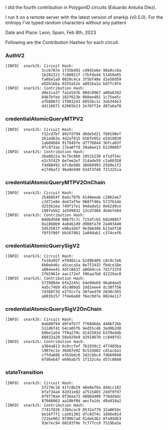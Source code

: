 I did the fourth contribution in PolygonID circuits (Eduardo Antuña Díez).

I run it on a remote server with the latest version of
snarkjs (v0.5.0). For the entropy I've typed random characters without any pattern

Date and Place: Leon, Spain, Feb 8th, 2023

Following are the Contribution Hashes for each circuit.

### AuthV2

```
[INFO]  snarkJS: Circuit Hash: 
                3cc6707e 1f35bd91 c4942e6e 90a9cc0a
                1b282221 fc80821f c7bfde44 51450e85
                fa6be1a9 0820c4ca 3f5bf48e d1e56d59
                e02b1bba 0255a52e a8916a2a bd7fc9fe
[INFO]  snarkJS: Contribution Hash: 
                d8e1ca37 fa1e547b 00dc9967 a00a6392
                84b7bfee 182f613b 060ee401 1c75ee5c
                efb88872 1f903243 8955bc1c 3eb344e3
                d4116671 62065b13 2e76ff2e d87a6a70
```

### credentialAtomicQueryMTPV2

```
[INFO]  snarkJS: Circuit Hash: 
                f12cd7bf 892fd794 d9de5d21 fb0190ef
                261ed63a 4d2af815 b56fe952 e5419838
                1ab84b84 917845fe d7776844 3bfca03f
                9fc973ae 17ea0ff8 39a8ae13 61290897
[INFO]  snarkJS: Contribution Hash: 
                3ba0622a 9c7bc666 19515230 ef1df54c
                e2c5f425 6e7ee2e7 314ade59 c1a88358
                f4d88492 bfc8e966 36669993 2569e1f2
                e17dbaf2 96a0e940 634f3fd8 721325ca

```

### credentialAtomicQueryMTPV2OnChain

```
[INFO]  snarkJS: Circuit Hash: 
                2546854f 0a4c797b 6140eeab c2862ae7
                c2d71e8e de47af5e 968ff48a 5737b1de
                d255b1ea 749f1fe1 94dada52 0e62d9ce
                1807e5b2 1e599832 13cd7d84 4b4efe04
[INFO]  snarkJS: Contribution Hash: 
                0dd6d568 00675c7c 715dfcb5 b02d8057
                0a18b8b9 4a0461d9 d908fa70 2a493440
                5d535837 e06a1bb7 9e3b6dd6 b13adf18
                f8f5f80f bb167061 1a04dab1 c374cef6

```

### credentialAtomicQuerySigV2

```
[INFO]  snarkJS: Circuit Hash: 
                fe16a95f ef9401ca b2d9b409 c8c9c7e6
                6b0eb46c a5ceca5a 8e7f2432 fbdce18e
                a064ee41 4dfc0637 a866dcce 7d1f337d
                2fb5961e aac172ef f06aa7b8 42229ac0
[INFO]  snarkJS: Contribution Hash: 
                573988de 6fe2245c b4e9deb9 96a6dea5
                4a5c74b9 45c909a5 1dd1eee4 dc30ff56
                74368f3d e275ccfa 38faed70 2830c565
                a803b157 7f4e6a8d f6ec9d7e 8024e117
```

### credentialAtomicQuerySigV2OnChain

```
[INFO]  snarkJS: Circuit Hash: 
                0ab00f94 d9fdfb77 f76846da 4406f2bb
                512d6f41 b4ca05fb 9ed55c4b 3ed8b2d8
                b0be1a54 7f8a278c 4142581d b370e4db
                88032a20 50a929e9 d2919670 cc840fd1
[INFO]  snarkJS: Contribution Hash: 
                a364a813 6c0ccfef 7b1939c2 4f7485ba
                1907ec1e 36d87e92 8c533682 cd1acba1
                cffda686 efb1bdc6 3d2cbbc4 7db69840
                6fd6eb47 e69bab75 1f132c4a d57c8660
```

### stateTransition

```
[INFO]  snarkJS: Circuit Hash: 
                5f278c18 41fc8b29 48e8ef9a dd4cc192
                bfaf34a4 82d31e02 a7515465 24df9fd7
                8f9f70ab 0f36ee73 4886d400 776dd4dc
                870d6063 aa10bf0d aecfa1dc d8a918a2
[INFO]  snarkJS: Contribution Hash: 
                7741f826 23bbcac9 8532a779 32a0659c
                be16f7f2 ca501301 d7c0374c 16b6e014
                721be962 979067ad 61deb362 8fa9ddb3
                93e7ec94 60193f9e fc777cc0 7519ba2e
```




